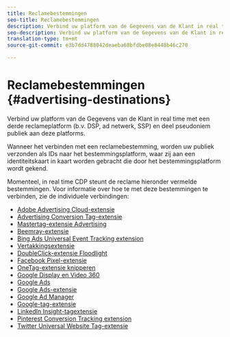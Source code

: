 ```yaml
---
title: Reclamebestemmingen
seo-title: Reclamebestemmingen
description: Verbind uw platform van de Gegevens van de Klant in real time met een derde reclameplatform (b.v. DSP, ad netwerk, SSP) en deel pseudoniem publiek aan deze platforms.
seo-description: Verbind uw platform van de Gegevens van de Klant in real time met een derde reclameplatform (b.v. DSP, ad netwerk, SSP) en deel pseudoniem publiek aan deze platforms.
translation-type: tm+mt
source-git-commit: e3b7dd4788042deaeba68bfdbe08e8448b46c270

---
```



# Reclamebestemmingen {#advertising-destinations}

Verbind uw platform van de Gegevens van de Klant in real time met een derde reclameplatform (b.v. DSP, ad netwerk, SSP) en deel pseudoniem publiek aan deze platforms.

Wanneer het verbinden met een reclamebestemming, worden uw publiek verzonden als IDs naar het bestemmingsplatform, waar zij aan een identiteitskaart in kaart worden gebracht die door het bestemmingsplatform wordt gekend.

Momenteel, in real time CDP steunt de reclame hieronder vermelde bestemmingen. Voor informatie over hoe te met deze bestemmingen te verbinden, zie de individuele verbindingen:

* [Adobe Advertising Cloud-extensie](/help/rtcdp/destinations/adobe-advertising-cloud-extension.md)
* [Advertising Conversion Tag-extensie](/help/rtcdp/destinations/awin-conversiontag-extension.md)
* [Mastertag-extensie Advertising](/help/rtcdp/destinations/awin-mastertag-extension.md)
* [Beemray-extensie](beemray-extension.md)
* [Bing Ads Universal Event Tracking extension](/help/rtcdp/destinations/bing-ads-extension.md)
* [Vertakkingsextensie](/help/rtcdp/destinations/branch-extension.md)
* [DoubleClick-extensie Floodlight](/help/rtcdp/destinations/doubleclick-floodlight-extension.md)
* [Facebook Pixel-extensie](/help/rtcdp/destinations/facebook-pixel-extension.md)
* [OneTag-extensie knipperen](/help/rtcdp/destinations/flashtalking-extension.md)
* [Google Display en Video 360](/help/rtcdp/destinations/google-dv360-destination.md)
* [Google Ads](/help/rtcdp/destinations/google-ads-destination.md)
* [Google Ads-extensie](/help/rtcdp/destinations/google-ads-extension.md)
* [Google Ad Manager](/help/rtcdp/destinations/google-ad-manager-destination.md)
* [Google-tag-extensie](/help/rtcdp/destinations/gtag-advertising-extension.md)
* [LinkedIn Insight-tagextensie](linkedin-extension.md)
* [Pinterest Conversion Tracking extension](pinterest-extension.md)
* [Twitter Universal Website Tag-extensie](twitter-uwt-extension.md)

